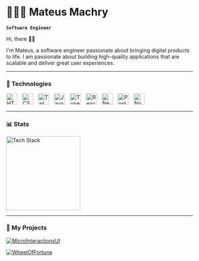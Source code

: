 # 👩🏻‍💻 Mateus Machry

**`Software Engineer`**

Hi, there 🙋‍♂️

I'm Mateus, a software engineer passionate about bringing digital products to life. I am passionate about building high-quality applications that are scalable and deliver great user experiences.

---

### 🤖 Technologies

<img 
    align="left" 
    alt="HTML"
    title="HTML" 
    width="30px" 
    style="padding-right: 10px;" 
    src="https://cdn.jsdelivr.net/gh/devicons/devicon@latest/icons/html5/html5-original.svg" 
/>
<img 
    align="left" 
    alt="CSS" 
    title="CSS"
    width="30px" 
    style="padding-right: 10px;" 
    src="https://cdn.jsdelivr.net/gh/devicons/devicon@latest/icons/css3/css3-original.svg" 
/>
<img 
    align="left" 
    alt="Tailwind" 
    title="Tailwind"
    width="30px" 
    style="padding-right: 10px;" 
    src="https://cdn.jsdelivr.net/gh/devicons/devicon@latest/icons/tailwindcss/tailwindcss-original.svg" 
/>
<img 
    align="left" 
    alt="JavaScript" 
    title="JavaScript"
    width="30px" 
    style="padding-right: 10px;" 
    src="https://cdn.jsdelivr.net/gh/devicons/devicon@latest/icons/javascript/javascript-original.svg" 
/>
<img 
    align="left" 
    alt="TypeScript"
    title="TypeScript" 
    width="30px" 
    style="padding-right: 10px;" 
    src="https://cdn.jsdelivr.net/gh/devicons/devicon@latest/icons/typescript/typescript-original.svg" 
/>
<img 
    align="left" 
    alt="React"
    title="React" 
    width="30px" 
    style="padding-right: 10px;" 
    src="https://cdn.jsdelivr.net/gh/devicons/devicon@latest/icons/react/react-original.svg" 
/>
<img 
    align="left" 
    alt="Next.js" 
    title="Next.js"
    width="30px" 
    style="padding-right: 10px;" 
    src="https://cdn.jsdelivr.net/gh/devicons/devicon@latest/icons/nextjs/nextjs-original.svg" 
/>
<img 
    align="left" 
    alt="Postgresql" 
    title="SQL"
    width="30px" 
    style="padding-right: 10px;" 
    src="https://cdn.jsdelivr.net/gh/devicons/devicon@latest/icons/postgresql/postgresql-original.svg"
/>
<img 
    align="left" 
    alt="NodeJs" 
    title="NodeJs"
    width="30px" 
    style="padding-right: 10px;"
    src="https://cdn.jsdelivr.net/gh/devicons/devicon@latest/icons/nodejs/nodejs-original.svg"
/>

<br>
<br>

---

### 📊 Stats

<img 
  alt="Tech Stack" 
  height="200" 
  src="https://github-readme-stats.vercel.app/api/top-langs/?username=mateusmachry&theme=tokyonight&layout=compact&custom_title=Technologies&langs_count=10" 
/>

---

### 🔭 My Projects

[![MicroInteractionsUI](https://github-readme-stats.vercel.app/api/pin/?username=mateusmachry&repo=microinteractionsui&theme=tokyonight)](https://github.com/mateusmachry/microinteractionsui)

[![WheelOfFortune](https://github-readme-stats.vercel.app/api/pin/?username=mateusmachry&repo=react-wheel-of-fortune&theme=tokyonight)](https://github.com/mateusmachry/react-wheel-of-fortune)
